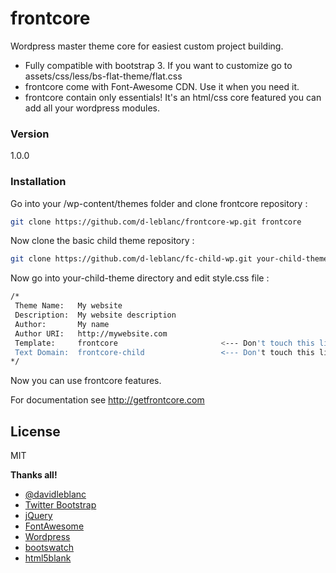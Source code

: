 # frontcore

Wordpress master theme core for easiest custom project building.

  - Fully compatible with bootstrap 3. If you want to customize go to assets/css/less/bs-flat-theme/flat.css
  - frontcore come with Font-Awesome CDN. Use it when you need it.
  - frontcore contain only essentials! It's an html/css core featured you can add all your wordpress modules.

### Version
1.0.0

### Installation

Go into your /wp-content/themes folder and clone frontcore repository :
```sh
git clone https://github.com/d-leblanc/frontcore-wp.git frontcore
```

Now clone the basic child theme repository :
```sh
git clone https://github.com/d-leblanc/fc-child-wp.git your-child-theme
```

Now go into your-child-theme directory and edit style.css file :
```sh
/*
 Theme Name:   My website
 Description:  My website description
 Author:       My name
 Author URI:   http://mywebsite.com
 Template:     frontcore                       <--- Don't touch this line
 Text Domain:  frontcore-child                 <--- Don't touch this line
*/
```

Now you can use frontcore features.

For documentation see http://getfrontcore.com

License
----

MIT


**Thanks all!**

- [@davidleblanc](https://twitter.com/d_le_blanc)
- [Twitter Bootstrap](http://twitter.github.com/bootstrap/)
- [jQuery](http://jquery.com)
- [FontAwesome](http://jquery.com)
- [Wordpress](http://jquery.com)
- [bootswatch](http://jquery.com)
- [html5blank](http://html5blank.com/)